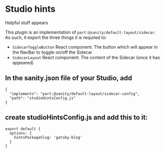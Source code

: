 # Studio hints

Helpful stuff appears

This plugin is an implementation of `part:@sanity/default-layout/sidecar`. As such, it export the three things it is required to:

 - `SidecarToggleButton` React component: The button which will appear in the NavBar to toggle on/off the Sidecar
 - `SidecarLayout` React component: The content of the Sidecar (once it has appeared)


## In the sanity.json file of your Studio, add
```
{
  "implements": "part:@sanity/default-layout/sidecar-config",
  "path": "studioHintsConfig.js"
}
```

## create studioHintsConfig.js and add this to it:

```
export default {
  options: {
    hintsPackageSlug: 'gatsby-blog'
  }
}
```
